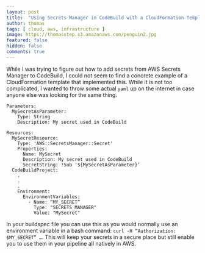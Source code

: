 ```yaml
---
layout: post
title:  "Using Secrets Manager in CodeBuild with a CloudFormation Template"
author: thomas
tags: [ cloud, aws, infrastructure ]
image: https://thomasstep.s3.amazonaws.com/penguin2.jpg
featured: false
hidden: false
comments: true
---
```

While I was trying to figure out how to add secrets from AWS Secrets Manager to CodeBuild, I could not seem to find a concrete example of a CloudFormation template that implemented this.
While it is not too complicated, I wanted to throw some actual `yaml` up on the internet in case anyone else was looking for the same thing.

```
Parameters:
  MySecretAsParameter:
    Type: String
    Description: My secret used in CodeBuild

Resources:
  MySecretResource:
    Type: 'AWS::SecretsManager::Secret'
    Properties:
      Name: MySecret
      Description: My secret used in CodeBuild
      SecretString: !Sub '${MySecretAsParameter}’
  CodeBuildProject:
    .
    .
    .
    Environment:
      EnvironmentVariables:
        - Name: “MY_SECRET”
          Type: "SECRETS_MANAGER"
          Value: "MySecret"
```

In your buildspec file you can use this as you would normally use an environment variable in a bash command: `curl -H “Authorization: $MY_SECRET” …`.
This will keep your secrets in a secure place but still enable you to use them in your pipeline all natively in AWS.

